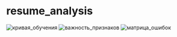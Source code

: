 # resume_analysis

![кривая_обучения](https://github.com/user-attachments/assets/a1fed279-a720-42b6-906e-e0c39130293b)
![важность_признаков](https://github.com/user-attachments/assets/19600136-74d5-4f76-8807-41244076af5e)
![матрица_ошибок](https://github.com/user-attachments/assets/878aba44-f7b2-41f7-8b60-ecb5a816281e)
